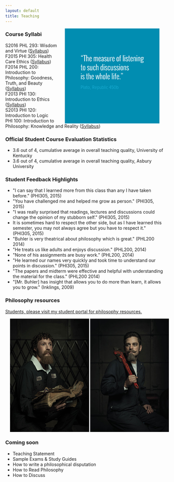 ```yaml
---
layout: default
title: Teaching
---
```


<img src="/img/measurelearning.png" alt="propermeasure" align="right" hspace="15" height="300" width="300">

### Course Syllabi ### 
S2016 PHL 293: Wisdom and Virtue  ([Syllabus](/teach/PHL-293-S2016-Syllabus))     
F2015 PHI 305: Health Care Ethics ([Syllabus](/teach/PHI-305-S2016-Syllabus))  
F2014 PHL 200: Introduction to Philosophy: Goodness, Truth, and Beauty ([Syllabus](/teach/PHL-200-S2016-Syllabus))  
F2013 PHI 130: Introduction to Ethics ([Syllabus](https://docs.google.com/document/d/1u2FI836N6FcWWs2I5BrbLF1tQav9wjcDJiOU0bRkfRw/edit))     
S2013 PHI 120: Introduction to Logic  
PHI 100: Introduction to Philosophy: Knowledge and Reality ([Syllabus](https://docs.google.com/document/d/1Lg8bPrq9D5AjrWgL_2x5TkQJY41GAiPSud26e5pdvdc/edit))  


### Official Student Course Evaluation Statistics
+  3.6 out of 4, cumulative average in overall teaching quality, University of Kentucky
+  3.6 out of 4, cumulative average in overall teaching quality, Asbury University
 
### Student Feedback Highlights ###
*  "I can say that I learned more from this class than any I have taken before." (PHI305, 2015)
*  "You have challenged me and helped me grow as person." (PHI305, 2015)
*  "I was really surprised that readings, lectures and discussions could change the opinion of my stubborn self." (PHI305, 2015)
*  It is sometimes hard to respect the other side, but as I have learned this semester, you may not always agree but you have to respect it." (PHI305, 2015) 
* "Buhler is very theatrical about philosophy which is great." (PHL200 2014)
* "He treats us like adults and enjoys discussion." (PHL200, 2014)
* "None of his assignments are busy work." (PHL200, 2014)
* "He learned our names very quickly and took time to understand our points in discussion." (PHI305, 2015)
* "The papers and midterm were effective and helpful with understanding the material for the class." (PHL200 2014)
*  "[Mr. Buhler] has insight that allows you to do more than learn, it allows you to grow." (Inklings, 2009)

### Philosophy resources ###

[Students, please visit my student portal for philosophy resources.](/philosophy) 

<img src="/img/mechanics.jpg" alt="mechanics" align="center" hspace="15">

### Coming soon ###

* Teaching Statement
* Sample Exams & Study Guides
* How to write a philosophical disputation
* How to Read Philosophy
* How to Discuss
